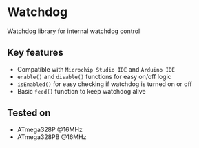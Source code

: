 # Watchdog
Watchdog library for internal watchdog control

## Key features
- Compatible with `Microchip Studio IDE` and `Arduino IDE`
- ```enable()``` and ```disable()``` functions for easy on/off logic
- ```isEnabled()``` for easy checking if watchdog is turned on or off
- Basic ```feed()``` function to keep watchdog alive

## Tested on
- ATmega328P @16MHz
- ATmega328PB @16MHz

